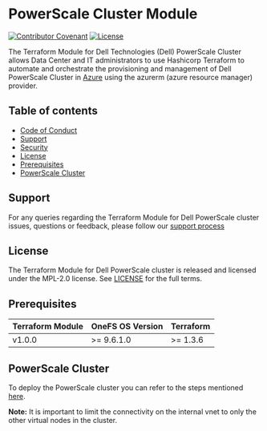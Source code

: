 <!--

        Copyright (c) 2023 Dell, Inc or its subsidiaries.

        This Source Code Form is subject to the terms of the Mozilla Public
        License, v. 2.0. If a copy of the MPL was not distributed with this
        file, You can obtain one at https://mozilla.org/MPL/2.0/.

-->
# PowerScale Cluster Module

[![Contributor Covenant](https://img.shields.io/badge/Contributor%20Covenant-v2.0%20adopted-ff69b4.svg)](docs/CODE_OF_CONDUCT.md)
[![License](https://img.shields.io/badge/License-MPL_2.0-blue.svg)](LICENSE)

The Terraform Module for Dell Technologies (Dell) PowerScale Cluster allows Data Center and IT administrators to use Hashicorp Terraform to automate and orchestrate the provisioning and management of Dell PowerScale Cluster in [Azure](https://azure.microsoft.com/en-us/) using the azurerm (azure resource manager) provider.

## Table of contents

* [Code of Conduct](https://github.com/dell/terraform-azurerm-powerscale/blob/rel/v1.0.0/docs/CODE_OF_CONDUCT.md)
* [Support](#support)
* [Security](https://github.com/dell/terraform-azurerm-powerscale/blob/rel/v1.0.0/docs/SECURITY.md)
* [License](#license)
* [Prerequisites](#prerequisites)
* [PowerScale Cluster](#powerscale-cluster)

## Support
For any queries regarding the Terraform Module for Dell PowerScale cluster issues, questions or feedback, please follow our [support process](https://github.com/dell/terraform-azurerm-powerscale/blob/rel/v1.0.0/docs/SUPPORT.md)

## License
The Terraform Module for Dell PowerScale cluster is released and licensed under the MPL-2.0 license. See [LICENSE](https://github.com/dell/terraform-azurerm-powerscale/blob/rel/v1.0.0/LICENSE) for the full terms.

## Prerequisites

| **Terraform Module** | **OneFS OS Version** | **Terraform** |
|----------------------|----------------------|---------------|
| v1.0.0               | >= 9.6.1.0           | >= 1.3.6 <br> |

## PowerScale Cluster

To deploy the PowerScale cluster you can refer to the steps mentioned [here](./docs/POWERSCALE_CLUSTER.md).

**Note:** It is important to limit the connectivity on the internal vnet to only the other virtual nodes in the cluster.
